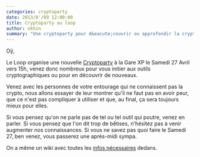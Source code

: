 ```yaml
---
categories: cryptoparty
date: 2013/0'/09 12:00:00
title: Cryptoparty au loop
author: okhin
summary: "Une cryptoparty pour d&eacute;couvrir ou approfondir la cryptographie"
---
```

Oÿ,

Le Loop organise une nouvelle [Cryptoparty](https://cryptoparty.org/wiki/CryptoParty)
à la Gare XP le Samedi 27 Avril vers 15h, venez donc nombreux pour vous initier aux
outils cryptographiques ou pour en découvrir de nouveaux.

Venez avec les personnes de votre entourage qui ne connaissent pas la crypto, nous
allons essayer de leur montrer qu'il ne faut pas en avoir peur, que ce n'est pas
compliquer à utiliser et que, au final, ça sera toujours mieux pour elles.

Si vous pensez qu'on ne parle pas de tel ou tel outil qui poutre, venez en parler.
Si vous pensez que l'on dit trop de bếtises, n'hésitez pas à venir augmenter nos
connaissances. Si vous ne savez pas quoi faire le Samedi 27, ben venez, vous
passerez une après-midi sympa.

On a même un wiki avec toutes les [infos
nécessaires](http://wiki.leloop.org/index.php/CryptoParty) dedans.
